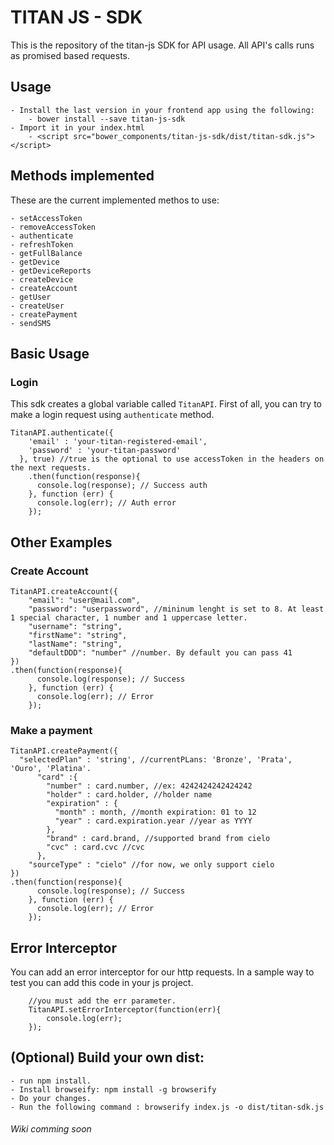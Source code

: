 # TITAN JS - SDK

This is the repository of the titan-js SDK for API usage. All API's calls runs as promised based requests.

## Usage
    - Install the last version in your frontend app using the following:
        - bower install --save titan-js-sdk
    - Import it in your index.html
        - <script src="bower_components/titan-js-sdk/dist/titan-sdk.js"></script>

## Methods implemented
These are the current implemented methos to use:

    - setAccessToken
    - removeAccessToken
    - authenticate
    - refreshToken
    - getFullBalance
    - getDevice
    - getDeviceReports
    - createDevice
    - createAccount
    - getUser
    - createUser
    - createPayment
    - sendSMS

## Basic Usage
### Login
This sdk creates a global variable called `TitanAPI`.
First of all, you can try to make a login request using `authenticate` method.

```
TitanAPI.authenticate({
    'email' : 'your-titan-registered-email',
    'password' : 'your-titan-password'
  }, true) //true is the optional to use accessToken in the headers on the next requests.
    .then(function(response){
      console.log(response); // Success auth
    }, function (err) {
      console.log(err); // Auth error
    });
```
## Other Examples
### Create Account
```
TitanAPI.createAccount({
	"email": "user@mail.com",
	"password": "userpassword", //mininum lenght is set to 8. At least 1 special character, 1 number and 1 uppercase letter.
	"username": "string",
	"firstName": "string",
	"lastName": "string",
	"defaultDDD": "number" //number. By default you can pass 41
})
.then(function(response){
      console.log(response); // Success
    }, function (err) {
      console.log(err); // Error
    });
```
### Make a payment
```
TitanAPI.createPayment({
  "selectedPlan" : 'string', //currentPLans: 'Bronze', 'Prata', 'Ouro', 'Platina'.
      "card" :{
        "number" : card.number, //ex: 4242424242424242
        "holder" : card.holder, //holder name
        "expiration" : {
          "month" : month, //month expiration: 01 to 12
          "year" : card.expiration.year //year as YYYY
        },
        "brand" : card.brand, //supported brand from cielo
        "cvc" : card.cvc //cvc
      },
	"sourceType" : "cielo" //for now, we only support cielo
})
.then(function(response){
      console.log(response); // Success
    }, function (err) {
      console.log(err); // Error
    });
```



## Error Interceptor
You can add an error interceptor for our http requests. In a sample way to test you can add this code in your js project.

```
    //you must add the err parameter.
    TitanAPI.setErrorInterceptor(function(err){
        console.log(err);
    });
```

## (Optional) Build your own dist:
    - run npm install.
    - Install browseify: npm install -g browserify
    - Do your changes.
    - Run the following command : browserify index.js -o dist/titan-sdk.js

###### Wiki comming soon